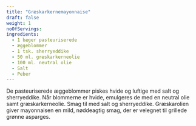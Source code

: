 ```yaml
---
title: "Græskarkernemayonnaise"
draft: false
weight: 1
noOfServings: 
ingredients:
  - 1 bæger pasteuriserede
  - æggeblommer
  - 1 tsk. sherryeddike
  - 50 ml. græskarkerneolie
  - 100 ml. neutral olie
  - Salt
  - Peber
---
```


De pasteuriserede æggeblommer piskes hvide og luftige med salt og
sherryeddike. Når blommerne er hvide, emulgeres de med en neutral olie
samt græskarkerneolie. Smag til med salt og sherryeddike. Græskarolien
giver mayonnaisen en mild, nøddeagtig smag, der er velegnet til grillede
grønne asparges.

